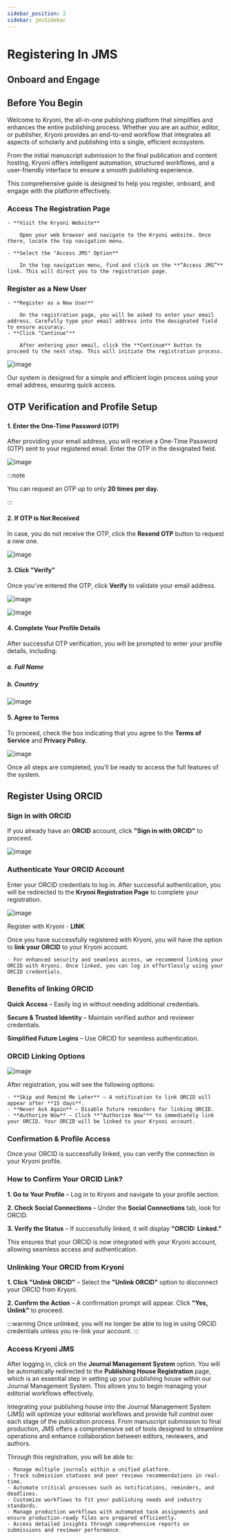 ```yaml
---
sidebar_position: 2
sidebar: jmsSidebar
---
```


# Registering In JMS

## Onboard and Engage

## Before You Begin

Welcome to Kryoni, the all-in-one publishing platform that simplifies and enhances the entire publishing process. Whether you are an author, editor, or publisher, Kryoni provides an end-to-end workflow that integrates all aspects of scholarly and publishing into a single, efficient ecosystem.

From the initial manuscript submission to the final publication and content hosting, Kryoni offers intelligent automation, structured workflows, and a user-friendly interface to ensure a smooth publishing experience.

This comprehensive guide is designed to help you register, onboard, and engage with the platform effectively.

### Access The Registration Page

    - **Visit the Kryoni Website**
        
        Open your web browser and navigate to the Kryoni website. Once there, locate the top navigation menu.

    - **Select the "Access JMS" Option**

        In the top navigation menu, find and click on the **“Access JMS”** link. This will direct you to the registration page.

### Register as a New User

    - **Register as a New User**

        On the registration page, you will be asked to enter your email address. Carefully type your email address into the designated field to ensure accuracy.
    - **Click "Continue"**

        After entering your email, click the **Continue** button to proceed to the next step. This will initiate the registration process.

![image](/assets/images/register/register-email.webp)

Our system is designed for a simple and efficient login process using your email address, ensuring quick access.

## OTP Verification and Profile Setup

###

#### 1. Enter the One-Time Password (OTP)

After providing your email address, you will receive a  One-Time Password (OTP) sent to your registered email. Enter the OTP in the designated field.

![image](/assets/images/register/otp-verify.webp)

:::note

You can request an OTP up to only **20 times per day.**

:::

#### 2. If OTP is Not Received

In case, you do not receive the OTP, click the **Resend OTP** button to request a new one.

![image](/assets/images/register/resend-otp.webp)

#### 3. Click "Verify"

Once you’ve entered the OTP, click **Verify** to validate your email address.

![image](/assets/images/register/verify-otp-copy.webp)

![image](/assets/images/register/entry-otp.webp)

#### 4. Complete Your Profile Details

After successful OTP verification, you will be prompted to enter your profile details, including:

##### a. Full Name

##### b. Country

![image](/assets/images/register/finish-register.webp)

#### 5. Agree to Terms

To proceed, check the box indicating that you agree to the **Terms of Service** and **Privacy Policy.**

![image](/assets/images/register/agree-terms.webp)

Once all steps are completed, you’ll be ready to access the full features of the system.

## Register Using ORCID

### Sign in with ORCID

If you already have an **ORCID** account, click **"Sign in with ORCID"** to proceed.

![image](/assets/images/register/sign-in-orcid.webp)

### Authenticate Your ORCID Account

Enter your ORCID credentials to log in. After successful authentication, you will be redirected to the **Kryoni Registration Page** to complete your registration.

![image](/assets/images/register/orcid-id-pass.webp)

Register with Kryoni - **LINK**

Once you have successfully registered with Kryoni, you will have the option to **link your ORCID** to your Kryoni account.

    - For enhanced security and seamless access, we recommend linking your ORCID with Kryoni. Once linked, you can log in effortlessly using your ORCID credentials.

### Benefits of linking ORCID

  **Quick Access** – Easily log in without needing additional credentials.

  **Secure & Trusted Identity** – Maintain verified author and reviewer credentials.

  **Simplified Future Logins** – Use ORCID for seamless authentication.

### ORCID Linking Options

![image](/assets/images/register/authorize-now.webp)

After registration, you will see the following options:

    - **Skip and Remind Me Later** – A notification to link ORCID will appear after **15 days**.
    - **Never Ask Again** – Disable future reminders for linking ORCID.
    - **Authorize Now** – Click **"Authorize Now"** to immediately link your ORCID. Your ORCID will be linked to your Kryoni account.

### Confirmation & Profile Access

Once your ORCID is successfully linked, you can verify the connection in your Kryoni profile.

### How to Confirm Your ORCID Link?

**1. Go to Your Profile** – Log in to Kryoni and navigate to your profile section.

**2. Check Social Connections** – Under the **Social Connections** tab, look for ORCID.

**3. Verify the Status** – If successfully linked, it will display **"ORCID: Linked."**

This ensures that your ORCID is now integrated with your Kryoni account, allowing seamless access and authentication.

### Unlinking Your ORCID from Kryoni

**1. Click "Unlink ORCID"** – Select the **"Unlink ORCID"** option to disconnect your ORCID from Kryoni.

**2. Confirm the Action** – A confirmation prompt will appear. Click **"Yes, Unlink"** to proceed.

:::warning
Once unlinked, you will no longer be able to log in using ORCID credentials unless you re-link your account.
:::

### Access Kryoni JMS

After logging in, click on the **Journal Management System** option. You will be automatically redirected to the **Publishing House Registration** page, which is an essential step in setting up your publishing house within our Journal Management System. This allows you to begin managing your editorial workflows effectively.

Integrating your publishing house into the Journal Management System (JMS) will optimize your editorial workflows and provide full control over each stage of the publication process. From manuscript submission to final production, JMS offers a comprehensive set of tools designed to streamline operations and enhance collaboration between editors, reviewers, and authors.

Through this registration, you will be able to:

    - Manage multiple journals within a unified platform.
    - Track submission statuses and peer reviews recommendations in real-time.
    - Automate critical processes such as notifications, reminders, and deadlines.
    - Customize workflows to fit your publishing needs and industry standards.
    - Manage production workflows with automated task assignments and ensure production-ready files are prepared efficiently.
    - Access detailed insights through comprehensive reports on submissions and reviewer performance.
